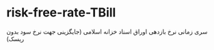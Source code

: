 # risk-free-rate-TBill
سری زمانی نرخ بازدهی اوراق اسناد خزانه اسلامی (جایگزینی جهت نرخ سود بدون ریسک)
